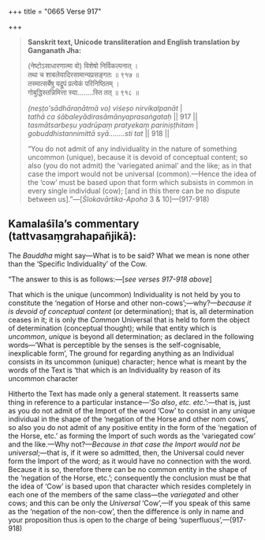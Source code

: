 +++
title = "0665 Verse 917"

+++
> **Sanskrit text, Unicode transliteration and English translation by Ganganath Jha:** 
>
> (नेष्टोऽसाधारणात्मा वो) विशेषो निर्विकल्पनात् ।  
> तथा च शाबलेयादिरसामान्यप्रसङ्गतः ॥ ९१७ ॥  
> तस्मात्सर्बेषु यद्रूपं प्रत्येकं परिनिष्ठितम् ।  
> गोबुद्धिस्तन्निमित्ता स्या........स्ति तत् ॥ ९१८ ॥ 
>
> *(neṣṭo'sādhāraṇātmā vo) viśeṣo nirvikalpanāt* \|  
> *tathā ca śābaleyādirasāmānyaprasaṅgataḥ* \|\| 917 \|\|  
> *tasmātsarbeṣu yadrūpaṃ pratyekaṃ pariniṣṭhitam* \|  
> *gobuddhistannimittā syā........sti tat* \|\| 918 \|\| 
>
> “You do not admit of any individuality in the nature of something uncommon (unique), because it is devoid of conceptual content; so also (you do not admit) the ‘variegated animal’ and the like; as in that case the import would not be universal (common).—Hence the idea of the ‘cow’ must be based upon that form which subsists in common in every single individual (cow); [and in this there can be no dispute between us].”—[*Ślokavārtika*-*Apoha* 3 & 10]—(917-918)



## Kamalaśīla’s commentary (tattvasaṃgrahapañjikā):

The *Bauddha* might say—What is to be said? What we mean is none other than the ‘Specific Individuality’ of the Cow.

“The answer to this is as follows:—[*see verses 917-918 above*]

That which is the unique (uncommon) Individuality is not held by you to constitute the ‘negation of Horse and other non-cows’;—why?—*because it is devoid of conceptual content* (or determination); that is, all determination ceases in it; it is only the *Common* Universal that is held to form the object of determination (conceptual thought); while that entity which is *uncommon*, *unique* is beyond all determination; as declared in the following words—‘What is perceptible by the senses is the self-cognisable, inexplicable form’, The ground for regarding anything as an Individual consists in its uncommon (unique) character; hence what is meant by the words of the Text is ‘that which is an Individuality by reason of its uncommon character

Hitherto the Text has made only a general statement. It reasserts same thing in reference to a particular instance—‘*So also*, *etc. etc*.’:—that is, just as you do not admit of the Import of the word ‘Cow’ to consist in any unique individual in the shape of the ‘negation of the Horse and other nom cows’, so also you do not admit of any positive entity in the form of the ‘negation of the Horse, etc.’ as forming the Import of such words as the ‘variegated cow’ and the like.—Why not?—*Because in that case the Import would not be universal*;—that is, if it were so admitted, then, the Universal could never form the Import of the word; as it would have no connection with the word. Because it is so, therefore there can be no common entity in the shape of the ‘negation of the Horse, etc.’; consequently the conclusion must be that the idea of ‘Cow’ is based upon that character which resides completely in each one of the members of the same class—the *variegated* and other cows; and this can be only the *Universal* ‘Cow’,—If you speak of this same as the ‘negation of the non-cow’, then the difference is only in name and your proposition thus is open to the charge of being ‘superfluous’,—(917-918)


